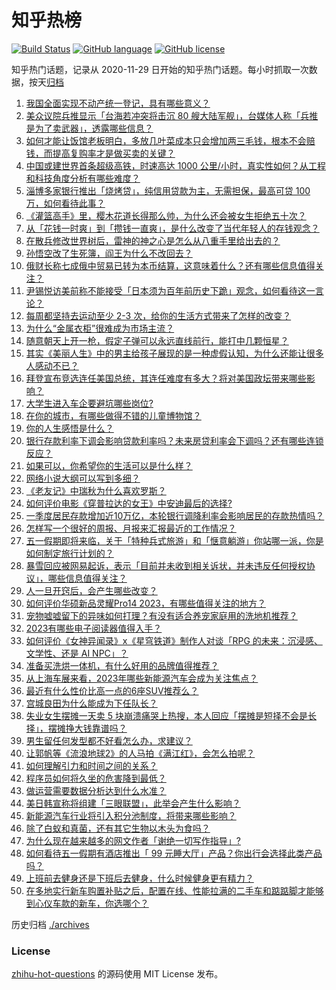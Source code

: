 # 知乎热榜
[![Build Status](https://github.com/ToWeLong/zhihu-hot-questions/workflows/CI/badge.svg)](https://github.com/ToWeLong/zhihu-hot-questions/actions)
[![GitHub language](https://img.shields.io/badge/language-golang-orange.svg)](https://golang.org/)
[![GitHub license](https://img.shields.io/github/license/ToWeLong/zhihu-hot-questions)](https://github.com/ToWeLong/zhihu-hot-questions/blob/main/LICENSE)

知乎热门话题，记录从 2020-11-29 日开始的知乎热门话题。每小时抓取一次数据，按天[归档](./archives)

<!-- BEGIN -->

1. [我国全面实现不动产统一登记，具有哪些意义？](https://www.zhihu.com/question/597683566)
1. [美众议院兵推显示「台海若冲突将击沉 80 艘大陆军舰」，台媒体人称「兵推是为了卖武器」，透露哪些信息？](https://www.zhihu.com/question/597671612)
1. [如何才能让饭馆老板明白，多放几叶菜成本只会增加两三毛钱，根本不会赔钱，而提高复购率才是做买卖的关键？](https://www.zhihu.com/question/592466940)
1. [中国或建世界首条超级高铁，时速高达 1000 公里/小时，真实性如何？从工程和科技角度分析有哪些难度？](https://www.zhihu.com/question/597703542)
1. [淄博多家银行推出「烧烤贷」，纯信用贷款为主，无需担保，最高可贷 100 万，如何看待此事？](https://www.zhihu.com/question/597706463)
1. [《灌篮高手》里，樱木花道长得那么帅，为什么还会被女生拒绝五十次？](https://www.zhihu.com/question/508265338)
1. [从「花钱一时爽」到「攒钱一直爽」，是什么改变了当代年轻人的存钱观念？](https://www.zhihu.com/question/597459881)
1. [在散兵修改世界树后，雷神的神之心是怎么从八重手里给出去的？](https://www.zhihu.com/question/595905687)
1. [孙悟空改了生死簿，阎王为什么不改回去？](https://www.zhihu.com/question/444695125)
1. [俄财长称七成俄中贸易已转为本币结算，这意味着什么？还有哪些信息值得关注？](https://www.zhihu.com/question/597706484)
1. [尹锡悦访美前称不能接受「日本须为百年前历史下跪」观念，如何看待这一言论？](https://www.zhihu.com/question/597573878)
1. [每周都坚持去运动至少 2-3 次，给你的生活方式带来了怎样的改变？](https://www.zhihu.com/question/594587942)
1. [为什么“金属衣柜”很难成为市场主流？](https://www.zhihu.com/question/595000190)
1. [随意朝天上开一枪，假定子弹可以永远直线前行，能打中几颗恒星？](https://www.zhihu.com/question/596253985)
1. [其实《美丽人生》中的男主给孩子展现的是一种虚假认知，为什么还能让很多人感动不已？](https://www.zhihu.com/question/596584799)
1. [拜登宣布竞选连任美国总统，其连任难度有多大？将对美国政坛带来哪些影响？](https://www.zhihu.com/question/597715935)
1. [大学生进入车企要避坑哪些岗位?](https://www.zhihu.com/question/586583945)
1. [在你的城市，有哪些做得不错的儿童博物馆？](https://www.zhihu.com/question/588739984)
1. [你的人生感悟是什么？](https://www.zhihu.com/question/597042551)
1. [银行存款利率下调会影响贷款利率吗？未来房贷利率会下调吗？还有哪些连锁反应？](https://www.zhihu.com/question/597098343)
1. [如果可以，你希望你的生活可以是什么样？](https://www.zhihu.com/question/597281920)
1. [网络小说大纲可以写到多细？](https://www.zhihu.com/question/313652396)
1. [《老友记》中瑞秋为什么喜欢罗斯？](https://www.zhihu.com/question/390653871)
1. [如何评价电影《穿普拉达的女王》中安迪最后的选择?](https://www.zhihu.com/question/284563589)
1. [一季度居民存款增加近10万亿，本轮银行调降利率会影响居民的存款热情吗？](https://www.zhihu.com/question/597096949)
1. [怎样写一个很好的周报、月报来汇报最近的工作情况？](https://www.zhihu.com/question/22265528)
1. [五一假期即将来临，关于「特种兵式旅游」和「惬意躺游」你站哪一派，你是如何制定旅行计划的？](https://www.zhihu.com/question/597672178)
1. [暴雪回应被网易起诉，表示「目前并未收到相关诉状，并未违反任何授权协议」，哪些信息值得关注？](https://www.zhihu.com/question/597681536)
1. [人一旦开窍后，会产生哪些改变？](https://www.zhihu.com/question/507160188)
1. [如何评价华硕新品灵耀Pro14 2023，有哪些值得关注的地方？](https://www.zhihu.com/question/597547380)
1. [宠物嘘嘘留下的异味如何打理？有没有适合养宠家庭用的洗地机推荐？](https://www.zhihu.com/question/595109143)
1. [2023有哪些电子阅读器值得入手？](https://www.zhihu.com/question/580350535)
1. [如何评价《女神异闻录》x《星穹铁道》制作人对谈「RPG 的未来：沉浸感、文学性、还是 AI NPC」？](https://www.zhihu.com/question/597678962)
1. [准备买洗烘一体机，有什么好用的品牌值得推荐？](https://www.zhihu.com/question/585888686)
1. [从上海车展来看，2023年哪些新能源汽车会成为关注焦点？](https://www.zhihu.com/question/596574737)
1. [最近有什么性价比高一点的6座SUV推荐么？](https://www.zhihu.com/question/451884235)
1. [宫城良田为什么能成为下任队长？](https://www.zhihu.com/question/595315128)
1. [失业女生摆摊一天卖 5 块崩溃痛哭上热搜，本人回应「摆摊是短择不会是长择」，摆摊挣大钱靠谱吗？](https://www.zhihu.com/question/597235643)
1. [男生留任何发型都不好看怎么办，求建议？](https://www.zhihu.com/question/591374702)
1. [让郭帆等《流浪地球2》的人马拍《满江红》，会怎么拍呢？](https://www.zhihu.com/question/596902906)
1. [如何理解引力和时间之间的关系？](https://www.zhihu.com/question/27888625)
1. [程序员如何将久坐的危害降到最低？](https://www.zhihu.com/question/22942209)
1. [做运营需要数据分析达到什么水准？](https://www.zhihu.com/question/318281669)
1. [美日韩宣称将组建「三眼联盟」，此举会产生什么影响？](https://www.zhihu.com/question/597467128)
1. [新能源汽车行业将引入积分池制度，将带来哪些影响？](https://www.zhihu.com/question/597652024)
1. [除了白蚁和真菌，还有其它生物以木头为食吗？](https://www.zhihu.com/question/577545066)
1. [为什么现在越来越多的网文作者「谢绝一切写作指导」?](https://www.zhihu.com/question/576465236)
1. [如何看待五一假期有酒店推出「 99 元睡大厅」产品？你出行会选择此类产品吗？](https://www.zhihu.com/question/597628822)
1. [上班前去健身还是下班后去健身，什么时候健身更有精力？](https://www.zhihu.com/question/597457800)
1. [在多地实行新车购置补贴之后，配置在线、性能拉满的二手车和踮踮脚才能够到心仪车款的新车，你选哪个？](https://www.zhihu.com/question/597293254)

<!-- END -->

历史归档 [./archives](./archives)


### License
[zhihu-hot-questions](https://github.com/towelong/zhihu-hot-questions) 的源码使用 MIT License 发布。